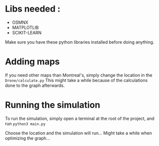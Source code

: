 # Libs needed :
- OSMNX
- MATPLOTLIB
- SCIKIT-LEARN

Make sure you have these python libraries installed before doing anything.

# Adding maps
If you need other maps than Montreal's, simply change the location in the `Drone/calculate.py`
This might take a while because of the calculations done to the graph afterwards.

# Running the simulation
To run the simulation, simply open a terminal at the root of the project, and run `python3 main.py`

Choose the location and the simulation will run...
Might take a while when optimizing the graph...